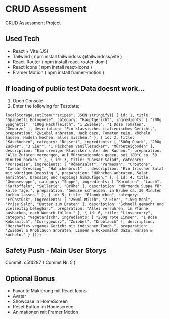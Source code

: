 # CRUD Assessment

CRUD Assessment Project

## Used Tech

- React + Vite (JS)
- Tailwind ( npm install tailwindcss @tailwindcss/vite )
- React-Router ( npm install react-router-dom )
- React Icons ( npm install react-icons )
- Framer Motion ( npm install framer-motion )

## If loading of public test Data doesnt work...

1. Open Console 
2. Enter the following for Testdata:

`
localStorage.setItem("recipes", JSON.stringify([
  {
    id: 1,
    title: "Spaghetti Bolognese",
    category: "Hauptgericht",
    ingredients: [
      "200g Spaghetti",
      "100g Hackfleisch",
      "1 Zwiebel",
      "1 Dose Tomaten",
      "Gewürze"
    ],
    description: "Ein klassisches italienisches Gericht.",
    preparation: "Zwiebel anbraten, Hack dazu, Tomaten rein, köcheln lassen. Nudeln kochen, alles mischen."
  },
  {
    id: 2,
    title: "Käsekuchen",
    category: "Dessert",
    ingredients: [
      "500g Quark",
      "200g Zucker",
      "3 Eier",
      "1 Päckchen Vanillezucker",
      "Mürbeteigboden"
    ],
    description: "Ein cremiger Klassiker unter den Kuchen.",
    preparation: "Alle Zutaten vermengen, auf Mürbeteigboden geben, bei 180°C ca. 50 Minuten backen."
  },
  {
    id: 3,
    title: "Caesar Salad",
    category: "Vorspeise",
    ingredients: [
      "Römersalat",
      "Parmesan",
      "Croutons",
      "Caesar-Dressing",
      "Hähnchenbrust"
    ],
    description: "Ein frischer Salat mit würzigem Dressing.",
    preparation: "Hähnchen anbraten, Salat anrichten, Dressing und Toppings hinzufügen."
  },
  {
    id: 4,
    title: "Gemüsesuppe",
    category: "Suppe",
    ingredients: [
      "Karotten",
      "Lauch",
      "Kartoffeln",
      "Sellerie",
      "Brühe"
    ],
    description: "Wärmende Suppe für kalte Tage.",
    preparation: "Gemüse schneiden, in Brühe ca. 30 Minuten kochen lassen."
  },
  {
    id: 5,
    title: "Pfannkuchen",
    category: "Frühstück",
    ingredients: [
      "250ml Milch",
      "2 Eier",
      "150g Mehl",
      "Prise Salz",
      "Butter zum Braten"
    ],
    description: "Schnell gemacht und vielseitig belegbar.",
    preparation: "Alles verrühren, in Pfanne ausbacken, nach Wunsch füllen."
  },
  {
    id: 6,
    title: "Linsencurry",
    category: "Vegetarisch",
    ingredients: [
      "200g rote Linsen",
      "1 Dose Kokosmilch",
      "Currygewürz",
      "Zwiebel",
      "Knoblauch"
    ],
    description: "Herzhaftes veganes Gericht mit indischem Touch.",
    preparation: "Zwiebel & Knoblauch anbraten, Linsen & Kokosmilch dazu, würzen & köcheln."
  }
]));
`

## Safety Push - Main User Storys

Commit: c5f4287 ( Commit Nr. 5 )

## Optional Bonus

- Favorite Makierung mit React Icons
- Avatar 
- Showcase in HomeScreen
- Reset Button im Homescreen
- Animationen mit Framer Motion